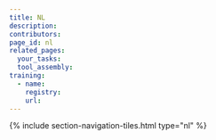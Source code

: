 ```yaml
---
title: NL
description: 
contributors: 
page_id: nl
related_pages: 
  your_tasks: 
  tool_assembly: 
training:
  - name: 
    registry: 
    url: 
---
```


{% include section-navigation-tiles.html type="nl" %}